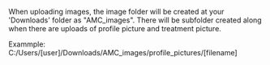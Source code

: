 When uploading images, the image folder will be created at your 'Downloads' folder as "AMC_images". There will be subfolder created along when there are uploads of profile picture and treatment picture.

Exammple:
C:/Users/[user]/Downloads/AMC_images/profile_pictures/[filename]
